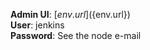  **Admin UI**: [${env.url}](${env.url})  
  **User**: jenkins  
  **Password**: See the node e-mail
